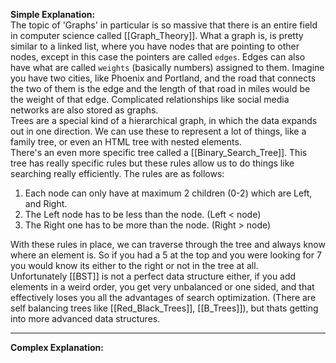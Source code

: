 **Simple Explanation:**
\
The topic of 'Graphs' in particular is so massive that there is an entire field in computer science called [[Graph_Theory]]. What a graph is, is pretty similar to a linked list, where you have nodes that are pointing to other nodes, except in this case the pointers are called `edges`. Edges can also have what are called `weights` (basically numbers) assigned to them. Imagine you have two cities, like Phoenix and Portland, and the road that connects the two of them is the edge and the length of that road in miles would be the weight of that edge. Complicated relationships like social media networks are also stored as graphs.
\
Trees are a special kind of a hierarchical graph, in which the data expands out in one direction. We can use these to represent a lot of things, like a family tree, or even an HTML tree with nested elements.
\
There's an even more specific tree called a [[Binary_Search_Tree]]. This tree has really specific rules but these rules allow us to do things like searching really efficiently. The rules are as follows:
1. Each node can only have at maximum 2 children (0-2) which are Left, and Right.
2. The Left node has to be less than the node. (Left < node)
3. The Right one has to be more than the node. (Right > node)

With these rules in place, we can traverse through the tree and always know where an element is. So if you had a 5 at the top and you were looking for 7 you would know its either to the right or not in the tree at all.
\
Unfortunately [[BST]] is not a perfect data structure either, if you add elements in a weird order, you get very unbalanced or one sided, and that effectively loses you all the advantages of search optimization. (There are self balancing trees like [[Red_Black_Trees]], [[B_Trees]]), but thats getting into more advanced data structures.

---

**Complex Explanation:**
